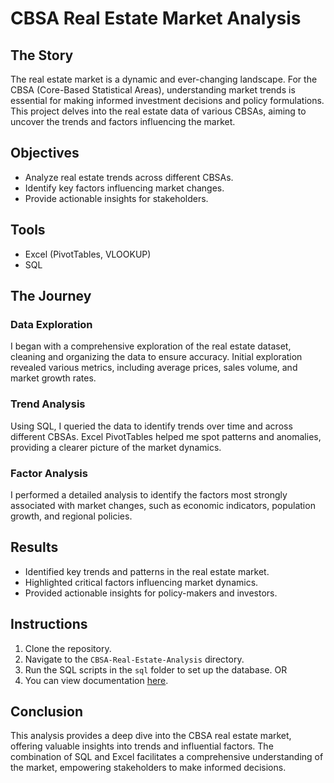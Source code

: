 # CBSA Real Estate Market Analysis

## The Story

The real estate market is a dynamic and ever-changing landscape. For the CBSA (Core-Based Statistical Areas), understanding market trends is essential for making informed investment decisions and policy formulations. This project delves into the real estate data of various CBSAs, aiming to uncover the trends and factors influencing the market.

## Objectives
- Analyze real estate trends across different CBSAs.
- Identify key factors influencing market changes.
- Provide actionable insights for stakeholders.

## Tools
- Excel (PivotTables, VLOOKUP)
- SQL 

## The Journey

### Data Exploration
I began with a comprehensive exploration of the real estate dataset, cleaning and organizing the data to ensure accuracy. Initial exploration revealed various metrics, including average prices, sales volume, and market growth rates.

### Trend Analysis
Using SQL, I queried the data to identify trends over time and across different CBSAs. Excel PivotTables helped me spot patterns and anomalies, providing a clearer picture of the market dynamics.

### Factor Analysis
I performed a detailed analysis to identify the factors most strongly associated with market changes, such as economic indicators, population growth, and regional policies.

## Results
- Identified key trends and patterns in the real estate market.
- Highlighted critical factors influencing market dynamics.
- Provided actionable insights for policy-makers and investors.

## Instructions
1. Clone the repository.
2. Navigate to the `CBSA-Real-Estate-Analysis` directory.
3. Run the SQL scripts in the `sql` folder to set up the database.
OR
4. You can view documentation [here](./CBSA.pdf).


## Conclusion
This analysis provides a deep dive into the CBSA real estate market, offering valuable insights into trends and influential factors. The combination of SQL and Excel facilitates a comprehensive understanding of the market, empowering stakeholders to make informed decisions.
